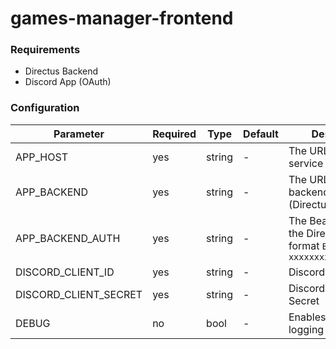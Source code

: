 # games-manager-frontend

### Requirements
- Directus Backend
- Discord App (OAuth) 

### Configuration
| Parameter | Required | Type | Default | Description |
|-----------|----------|------|---------|-------------|
| APP_HOST | yes | string | - | The URL to this service |
| APP_BACKEND | yes | string | - | The URL to the backend service (Directus) |
| APP_BACKEND_AUTH | yes | string | - | The Bearer token for the Directus user, format `Bearer xxxxxxxxxxxxxxxxxxxx` |
|    DISCORD_CLIENT_ID    |   yes    | string |    -    |                                       Discord App Client ID                                        |
|  DISCORD_CLIENT_SECRET  |   yes    | string |    -    |                                     Discord App Client Secret                                      |
| DEBUG | no | bool | - | Enables PHP debug logging |